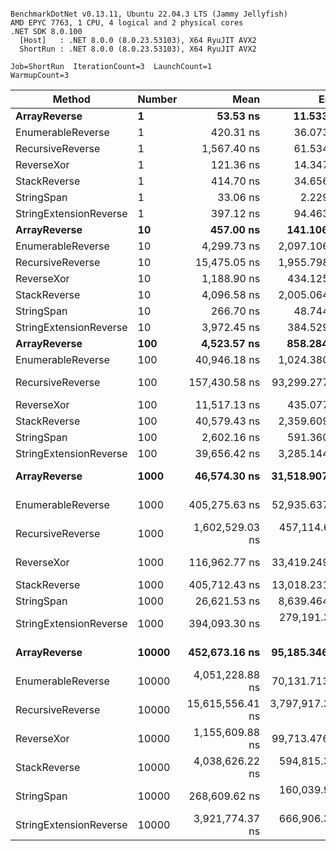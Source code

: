 ```

BenchmarkDotNet v0.13.11, Ubuntu 22.04.3 LTS (Jammy Jellyfish)
AMD EPYC 7763, 1 CPU, 4 logical and 2 physical cores
.NET SDK 8.0.100
  [Host]   : .NET 8.0.0 (8.0.23.53103), X64 RyuJIT AVX2
  ShortRun : .NET 8.0.0 (8.0.23.53103), X64 RyuJIT AVX2

Job=ShortRun  IterationCount=3  LaunchCount=1  
WarmupCount=3  

```
| Method                 | Number | Mean             | Error            | StdDev         | Min              | Max              | Gen0     | Allocated  |
|----------------------- |------- |-----------------:|-----------------:|---------------:|-----------------:|-----------------:|---------:|-----------:|
| **ArrayReverse**           | **1**      |         **53.53 ns** |        **11.533 ns** |       **0.632 ns** |         **52.84 ns** |         **54.08 ns** |   **0.0036** |      **304 B** |
| EnumerableReverse      | 1      |        420.31 ns |        36.073 ns |       1.977 ns |        418.41 ns |        422.36 ns |   0.0072 |      600 B |
| RecursiveReverse       | 1      |      1,567.40 ns |        61.534 ns |       3.373 ns |      1,564.16 ns |      1,570.89 ns |   0.0858 |     7272 B |
| ReverseXor             | 1      |        121.36 ns |        14.347 ns |       0.786 ns |        120.56 ns |        122.14 ns |   0.0036 |      304 B |
| StackReverse           | 1      |        414.70 ns |        34.656 ns |       1.900 ns |        412.63 ns |        416.36 ns |   0.0105 |      896 B |
| StringSpan             | 1      |         33.06 ns |         2.229 ns |       0.122 ns |         32.95 ns |         33.19 ns |   0.0018 |      152 B |
| StringExtensionReverse | 1      |        397.12 ns |        94.463 ns |       5.178 ns |        391.38 ns |        401.44 ns |   0.0081 |      696 B |
| **ArrayReverse**           | **10**     |        **457.00 ns** |       **141.106 ns** |       **7.734 ns** |        **449.17 ns** |        **464.64 ns** |   **0.0362** |     **3040 B** |
| EnumerableReverse      | 10     |      4,299.73 ns |     2,097.106 ns |     114.949 ns |      4,226.17 ns |      4,432.19 ns |   0.0687 |     6000 B |
| RecursiveReverse       | 10     |     15,475.05 ns |     1,955.798 ns |     107.204 ns |     15,358.68 ns |     15,569.78 ns |   0.8545 |    72720 B |
| ReverseXor             | 10     |      1,188.90 ns |       434.125 ns |      23.796 ns |      1,170.99 ns |      1,215.90 ns |   0.0362 |     3040 B |
| StackReverse           | 10     |      4,096.58 ns |     2,005.064 ns |     109.904 ns |      4,024.26 ns |      4,223.06 ns |   0.1068 |     8960 B |
| StringSpan             | 10     |        266.70 ns |        48.744 ns |       2.672 ns |        263.81 ns |        269.09 ns |   0.0181 |     1520 B |
| StringExtensionReverse | 10     |      3,972.45 ns |       384.529 ns |      21.077 ns |      3,949.38 ns |      3,990.70 ns |   0.0763 |     6960 B |
| **ArrayReverse**           | **100**    |      **4,523.57 ns** |       **858.284 ns** |      **47.045 ns** |      **4,470.23 ns** |      **4,559.16 ns** |   **0.3586** |    **30400 B** |
| EnumerableReverse      | 100    |     40,946.18 ns |     1,024.380 ns |      56.150 ns |     40,887.76 ns |     40,999.74 ns |   0.6714 |    60000 B |
| RecursiveReverse       | 100    |    157,430.58 ns |    93,299.277 ns |   5,114.048 ns |    154,416.97 ns |    163,335.35 ns |   8.5449 |   727200 B |
| ReverseXor             | 100    |     11,517.13 ns |       435.077 ns |      23.848 ns |     11,501.89 ns |     11,544.62 ns |   0.3510 |    30400 B |
| StackReverse           | 100    |     40,579.43 ns |     2,359.609 ns |     129.338 ns |     40,451.34 ns |     40,709.98 ns |   1.0376 |    89600 B |
| StringSpan             | 100    |      2,602.16 ns |       591.360 ns |      32.414 ns |      2,577.18 ns |      2,638.79 ns |   0.1793 |    15200 B |
| StringExtensionReverse | 100    |     39,656.42 ns |     3,285.144 ns |     180.070 ns |     39,450.13 ns |     39,782.12 ns |   0.7935 |    69600 B |
| **ArrayReverse**           | **1000**   |     **46,574.30 ns** |    **31,518.907 ns** |   **1,727.658 ns** |     **45,391.57 ns** |     **48,556.95 ns** |   **3.6011** |   **304000 B** |
| EnumerableReverse      | 1000   |    405,275.63 ns |    52,935.637 ns |   2,901.581 ns |    402,602.51 ns |    408,361.48 ns |   6.8359 |   600000 B |
| RecursiveReverse       | 1000   |  1,602,529.03 ns |   457,114.607 ns |  25,055.994 ns |  1,574,370.92 ns |  1,622,365.13 ns |  85.9375 |  7272001 B |
| ReverseXor             | 1000   |    116,962.77 ns |    33,419.249 ns |   1,831.822 ns |    115,726.32 ns |    119,067.26 ns |   3.5400 |   304000 B |
| StackReverse           | 1000   |    405,712.43 ns |    13,018.231 ns |     713.573 ns |    404,953.14 ns |    406,369.20 ns |  10.2539 |   896000 B |
| StringSpan             | 1000   |     26,621.53 ns |     8,639.464 ns |     473.558 ns |     26,085.22 ns |     26,982.07 ns |   1.8005 |   152000 B |
| StringExtensionReverse | 1000   |    394,093.30 ns |   279,191.379 ns |  15,303.422 ns |    384,907.59 ns |    411,759.47 ns |   8.3008 |   696000 B |
| **ArrayReverse**           | **10000**  |    **452,673.16 ns** |    **95,185.346 ns** |   **5,217.430 ns** |    **447,029.46 ns** |    **457,320.67 ns** |  **36.1328** |  **3040000 B** |
| EnumerableReverse      | 10000  |  4,051,228.88 ns |    70,131.713 ns |   3,844.156 ns |  4,046,954.40 ns |  4,054,402.52 ns |  70.3125 |  6000006 B |
| RecursiveReverse       | 10000  | 15,615,556.41 ns | 3,797,917.353 ns | 208,176.666 ns | 15,379,338.22 ns | 15,772,243.34 ns | 843.7500 | 72720023 B |
| ReverseXor             | 10000  |  1,155,609.88 ns |    99,713.476 ns |   5,465.632 ns |  1,150,166.80 ns |  1,161,097.79 ns |  35.1563 |  3040001 B |
| StackReverse           | 10000  |  4,038,626.22 ns |   594,815.385 ns |  32,603.838 ns |  4,009,361.25 ns |  4,073,769.22 ns | 101.5625 |  8960006 B |
| StringSpan             | 10000  |    268,609.62 ns |   160,039.960 ns |   8,772.330 ns |    262,746.00 ns |    278,694.56 ns |  18.0664 |  1520000 B |
| StringExtensionReverse | 10000  |  3,921,774.37 ns |   666,906.388 ns |  36,555.389 ns |  3,893,123.21 ns |  3,962,944.50 ns |  82.0313 |  6960003 B |
